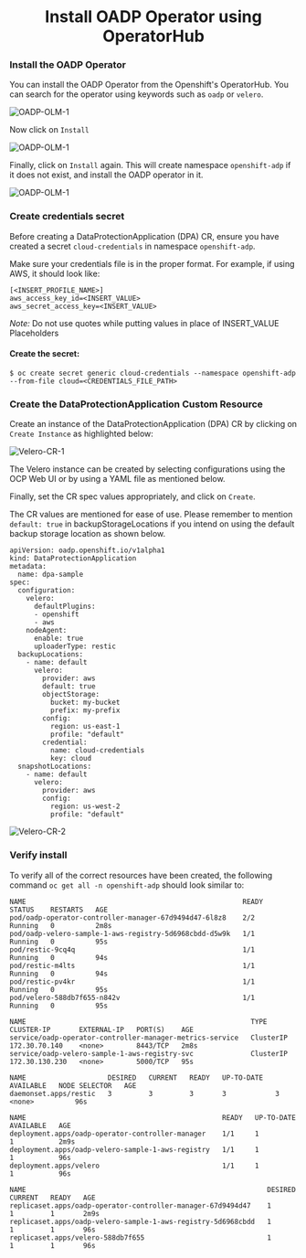<h1 align="center">Install OADP Operator using OperatorHub</h1>

### Install the OADP Operator
You can install the OADP Operator from the Openshift's OperatorHub. 
You can search for the operator using keywords such as `oadp` or `velero`.

![OADP-OLM-1](/docs/images/OADP-OLM-1.png)

Now click on `Install`

![OADP-OLM-1](/docs/images/click-install.png)

Finally, click on `Install` again. This will create namespace `openshift-adp` 
if it does not exist, and install the OADP operator in it.

![OADP-OLM-1](/docs/images/click-install-again.png)

### Create credentials secret
Before creating a DataProtectionApplication (DPA) CR, ensure you have created a secret
 `cloud-credentials` in namespace `openshift-adp`.

 Make sure your credentials file is in the proper format. For example, if using
 AWS, it should look like:

  ```
  [<INSERT_PROFILE_NAME>]
  aws_access_key_id=<INSERT_VALUE>
  aws_secret_access_key=<INSERT_VALUE>
  ```
  *Note:* Do not use quotes while putting values in place of INSERT_VALUE Placeholders

#### Create the secret:

 ```
$ oc create secret generic cloud-credentials --namespace openshift-adp --from-file cloud=<CREDENTIALS_FILE_PATH>
```

### Create the DataProtectionApplication Custom Resource

Create an instance of the DataProtectionApplication (DPA) CR by clicking on `Create Instance` as highlighted below:

![Velero-CR-1](/docs/images/dpa-cr.png)

The Velero instance can be created by selecting configurations using the OCP Web UI or by using a YAML file as mentioned below.

Finally, set the CR spec values appropriately, and click on `Create`.

The CR values are mentioned for ease of use. Please remember to mention `default: true` in backupStorageLocations if you intend on using the default backup storage location as shown below.

```
apiVersion: oadp.openshift.io/v1alpha1
kind: DataProtectionApplication
metadata:
  name: dpa-sample
spec:
  configuration:
    velero:
      defaultPlugins:
      - openshift
      - aws
    nodeAgent:
      enable: true
      uploaderType: restic
  backupLocations:
    - name: default
      velero:
        provider: aws
        default: true
        objectStorage:
          bucket: my-bucket
          prefix: my-prefix
        config:
          region: us-east-1
          profile: "default"
        credential:
          name: cloud-credentials
          key: cloud
  snapshotLocations:
    - name: default
      velero:
        provider: aws
        config:
          region: us-west-2
          profile: "default"

```

![Velero-CR-2](/docs/images/create-dpa-cr-yaml.png)

### Verify install

To verify all of the correct resources have been created, the following command
`oc get all -n openshift-adp` should look similar to:

```
NAME                                                     READY   STATUS    RESTARTS   AGE
pod/oadp-operator-controller-manager-67d9494d47-6l8z8    2/2     Running   0          2m8s
pod/oadp-velero-sample-1-aws-registry-5d6968cbdd-d5w9k   1/1     Running   0          95s
pod/restic-9cq4q                                         1/1     Running   0          94s
pod/restic-m4lts                                         1/1     Running   0          94s
pod/restic-pv4kr                                         1/1     Running   0          95s
pod/velero-588db7f655-n842v                              1/1     Running   0          95s

NAME                                                       TYPE        CLUSTER-IP       EXTERNAL-IP   PORT(S)    AGE
service/oadp-operator-controller-manager-metrics-service   ClusterIP   172.30.70.140    <none>        8443/TCP   2m8s
service/oadp-velero-sample-1-aws-registry-svc              ClusterIP   172.30.130.230   <none>        5000/TCP   95s

NAME                    DESIRED   CURRENT   READY   UP-TO-DATE   AVAILABLE   NODE SELECTOR   AGE
daemonset.apps/restic   3         3         3       3            3           <none>          96s

NAME                                                READY   UP-TO-DATE   AVAILABLE   AGE
deployment.apps/oadp-operator-controller-manager    1/1     1            1           2m9s
deployment.apps/oadp-velero-sample-1-aws-registry   1/1     1            1           96s
deployment.apps/velero                              1/1     1            1           96s

NAME                                                           DESIRED   CURRENT   READY   AGE
replicaset.apps/oadp-operator-controller-manager-67d9494d47    1         1         1       2m9s
replicaset.apps/oadp-velero-sample-1-aws-registry-5d6968cbdd   1         1         1       96s
replicaset.apps/velero-588db7f655                              1         1         1       96s
```
